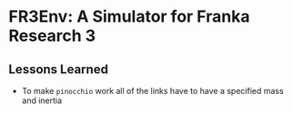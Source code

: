 # FR3Env: A Simulator for Franka Research 3

## Lessons Learned

- To make `pinocchio` work all of the links have to have a specified mass and inertia